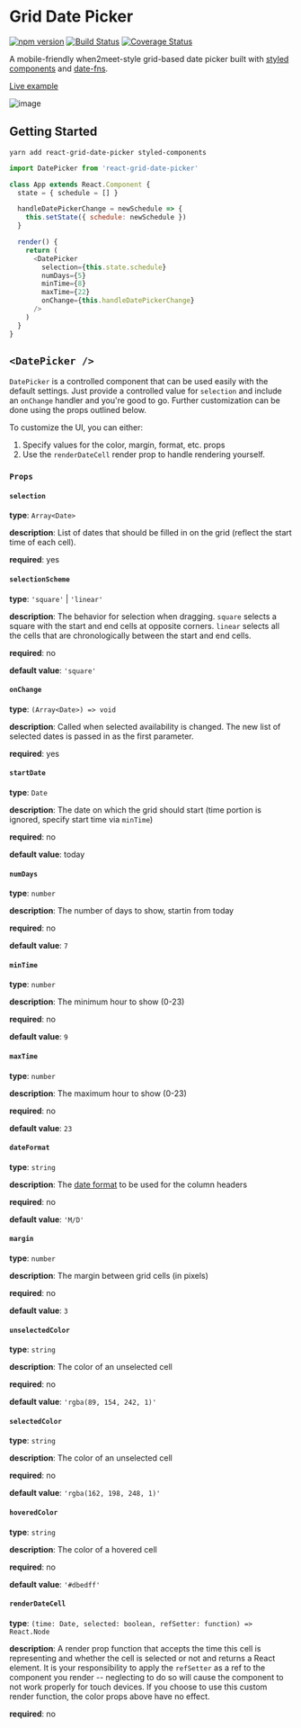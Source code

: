 # Grid Date Picker

[![npm version](https://badge.fury.io/js/react-grid-date-picker.svg)](https://badge.fury.io/js/react-grid-date-picker) [![Build Status](https://travis-ci.com/bibekg/react-grid-date-picker.svg?branch=master)](https://travis-ci.com/bibekg/react-grid-date-picker) [![Coverage Status](https://coveralls.io/repos/github/bibekg/react-grid-date-picker/badge.svg?branch=master)](https://coveralls.io/github/bibekg/react-grid-date-picker?branch=master)

A mobile-friendly when2meet-style grid-based date picker built with [styled components](https://github.com/styled-components/styled-components) and [date-fns](https://date-fns.org/). 

[Live example](http://react-grid-date-picker.surge.sh/)

![image](https://image.ibb.co/jDKJBT/react_grid_date_picker.png)

## Getting Started

```
yarn add react-grid-date-picker styled-components
```

```js
import DatePicker from 'react-grid-date-picker'

class App extends React.Component {
  state = { schedule = [] }

  handleDatePickerChange = newSchedule => {
    this.setState({ schedule: newSchedule })
  }

  render() {
    return (
      <DatePicker
        selection={this.state.schedule}
        numDays={5}
        minTime={8}
        maxTime={22}
        onChange={this.handleDatePickerChange}
      />
    )
  }
}
```

## `<DatePicker />`

`DatePicker` is a controlled component that can be used easily with the default settings. Just provide a controlled value for `selection` and include an `onChange` handler and you're good to go. Further customization can be done using the props outlined below.

To customize the UI, you can either:

1.  Specify values for the color, margin, format, etc. props
2.  Use the `renderDateCell` render prop to handle rendering yourself.

### `Props`

#### `selection`

**type**: `Array<Date>`

**description**: List of dates that should be filled in on the grid (reflect the start time of each cell).

**required**: yes

#### `selectionScheme`

**type**: `'square'` | `'linear'`

**description**: The behavior for selection when dragging. `square` selects a square with the start and end cells at opposite corners. `linear` selects all the cells that are chronologically between the start and end cells.

**required**: no

**default value**: `'square'`

#### `onChange`

**type**: `(Array<Date>) => void`

**description**: Called when selected availability is changed. The new list of selected dates is passed in as the first parameter.

**required**: yes

#### `startDate`

**type**: `Date`

**description**: The date on which the grid should start (time portion is ignored, specify start time via `minTime`) 

**required**: no

**default value**: today

#### `numDays`

**type**: `number`

**description**: The number of days to show, startin from today

**required**: no

**default value**: `7`

#### `minTime`

**type**: `number`

**description**: The minimum hour to show (0-23)

**required**: no

**default value**: `9`

#### `maxTime`

**type**: `number`

**description**: The maximum hour to show (0-23)

**required**: no

**default value**: `23`

#### `dateFormat`

**type**: `string`

**description**: The [date format](https://date-fns.org/v1.29.0/docs/format) to be used for the column headers

**required**: no

**default value**: `'M/D'`

#### `margin`

**type**: `number`

**description**: The margin between grid cells (in pixels)

**required**: no

**default value**: `3`

#### `unselectedColor`

**type**: `string`

**description**: The color of an unselected cell

**required**: no

**default value**: `'rgba(89, 154, 242, 1)'`

#### `selectedColor`

**type**: `string`

**description**: The color of an unselected cell

**required**: no

**default value**: `'rgba(162, 198, 248, 1)'`

#### `hoveredColor`

**type**: `string`

**description**: The color of a hovered cell

**required**: no

**default value**: `'#dbedff'`

#### `renderDateCell`

**type**: `(time: Date, selected: boolean, refSetter: function) => React.Node`

**description**: A render prop function that accepts the time this cell is representing and whether the cell is selected or not and returns a React element. It is your responsibility to apply the `refSetter` as a ref to the component you render -- neglecting to do so will cause the component to not work properly for touch devices. If you choose to use this custom render function, the color props above have no effect.

**required**: no
